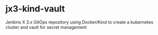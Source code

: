 # jx3-kind-vault

Jenkins X 3.x GitOps repository using Docker/Kind to create a kubernetes cluster and vault for secret management
